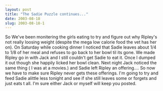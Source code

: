 ```yaml
---
layout: post
title: "The Sadie Puzzle continues..."
date: 2003-08-18
slug: 2003-08-18-1
---
```


So We&apos;ve been monitering the girls eating to try and figure out why Ripley&apos;s not really loosing weight (despite the mega low calorie food the vet has her on).  On Saturday while cooking dinner I noticed that Sadie leaves about 1/4 to 1/8 of her meal and refuses to go back to her bowl til its gone.  We made Ripley go in with Jack and I still couldn&apos;t get Sadie to eat it.  Once I dumped it out though she happily licked her bowl clean.  Next night Jack noticed the same thing ( I was at a movies.)  and Sadie left Ripley an offering.... So now we have to make sure Ripley never gets these offerings.  I&apos;m going to try and feed Sadie alittle less tonight and see if she still leaves some or forgets and just eats t all.  I&apos;m sure either Jack or myself will keep you posted.


